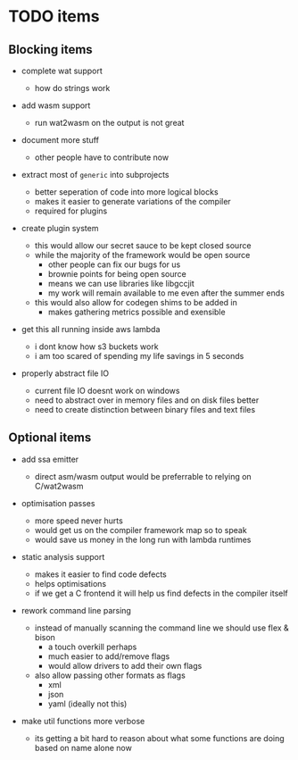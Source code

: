 # TODO items

## Blocking items

* complete wat support
  * how do strings work

* add wasm support
  * run wat2wasm on the output is not great

* document more stuff
  * other people have to contribute now

* extract most of `generic` into subprojects
  * better seperation of code into more logical blocks
  * makes it easier to generate variations of the compiler
  * required for plugins

* create plugin system
  * this would allow our secret sauce to be kept closed source
  * while the majority of the framework would be open source
    * other people can fix our bugs for us
    * brownie points for being open source
    * means we can use libraries like libgccjit
    * my work will remain available to me even after the summer ends
  * this would also allow for codegen shims to be added in
    * makes gathering metrics possible and exensible

* get this all running inside aws lambda
  * i dont know how s3 buckets work
  * i am too scared of spending my life savings in 5 seconds

* properly abstract file IO
  * current file IO doesnt work on windows
  * need to abstract over in memory files and on disk files better
  * need to create distinction between binary files and text files

## Optional items

* add ssa emitter
  * direct asm/wasm output would be preferrable to relying on C/wat2wasm

* optimisation passes
  * more speed never hurts
  * would get us on the compiler framework map so to speak
  * would save us money in the long run with lambda runtimes

* static analysis support
  * makes it easier to find code defects
  * helps optimisations
  * if we get a C frontend it will help us find defects in the compiler itself

* rework command line parsing
  * instead of manually scanning the command line we should use flex & bison
    * a touch overkill perhaps
    * much easier to add/remove flags
    * would allow drivers to add their own flags
  * also allow passing other formats as flags
    * xml
    * json
    * yaml (ideally not this)

* make util functions more verbose
  * its getting a bit hard to reason about what some functions are doing based on name alone now
